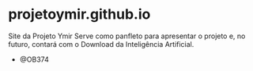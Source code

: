 # projetoymir.github.io
Site da Projeto Ymir
Serve como panfleto para apresentar o projeto e, no futuro, contará com o Download da Inteligência Artificial.

- @OB374
